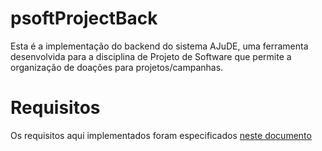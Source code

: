 # psoftProjectBack

Esta é a implementação do backend do sistema AJuDE, uma ferramenta desenvolvida para a disciplina de Projeto de Software que permite a organização de doações para projetos/campanhas. 

# Requisitos

Os requisitos aqui implementados foram especificados [neste documento](https://docs.google.com/document/d/1h5WhnOhvyRmIbj_obhWK5XmoJgK35lVWPM2UwwMOT_Y/preview)



